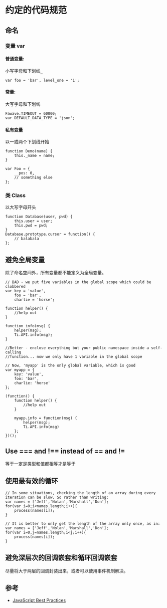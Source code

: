 # 约定的代码规范

## 命名

### 变量 var

#### 普通变量: 

小写字母和下划线`_`
      
    var foo = 'bar', level_one = '1';
      
#### 常量: 

大写字母和下划线
  
    Fawave.TIMEOUT = 60000;
    var DEFAULT_DATA_TYPE = 'json';
      
#### 私有变量

以一或两个下划线开始

    function Demo(name) {
        this._name = name;
    }
    
    var Foo = {
        __pos: 0,
        // something else
    };
    
### 类 Class

以大写字母开头

    function Database(user, pwd) {
        this.user = user;
        this.pwd = pwd;
    }
    Database.prototype.cursor = function() {
        // balabala
    };
    
## 避免全局变量

除了命名空间外，所有变量都不能定义为全局变量。

    // BAD - we put five variables in the global scope which could be clobbered
    var key = 'value',
        foo = 'bar',
        charlie = 'horse';
     
    function helper() {
        //help out
    }
     
    function info(msg) {
        helper(msg);
        Ti.API.info(msg);
    }
     
    //Better - enclose everything but your public namespace inside a self-calling
    //function... now we only have 1 variable in the global scope
     
    // Now, 'myapp' is the only global variable, which is good
    var myapp = {
        key: 'value',
        foo: 'bar',
        charlie: 'horse'
    };
     
    (function() {
        function helper() {
            //help out
        }
     
        myapp.info = function(msg) {
            helper(msg);
            Ti.API.info(msg)
        };
    })();

## Use === and !== instead of == and !=

等于一定是类型和值都相等才是等于

## 使用最有效的循环

    // In some situations, checking the length of an array during every iteration can be slow. So rather than writing:
    var names = ['Jeff','Nolan','Marshall','Don'];
    for(var i=0;i<names.length;i++){
        process(names[i]);
    }
    
    // It is better to only get the length of the array only once, as in:
    var names = ['Jeff','Nolan','Marshall','Don'];
    for(var i=0,j=names.length;i<j;i++){
        process(names[i]);
    }

## 避免深层次的回调嵌套和循环回调嵌套

尽量将大于两层的回调封装出来，或者可以使用事件机制解决。

## 参考

* [JavaScript Best Practices](http://wiki.appcelerator.org/display/guides/JavaScript+Best+Practices)